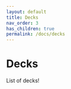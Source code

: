 ```yaml
---
layout: default
title: Decks
nav_order: 3
has_children: true
permalink: /docs/decks
---
```


# Decks

List of decks!